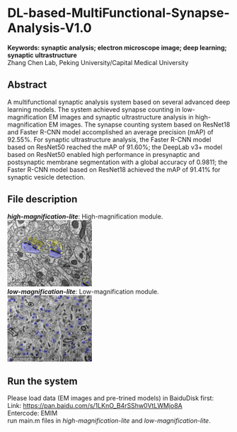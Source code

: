 # DL-based-MultiFunctional-Synapse-Analysis-V1.0
**Keywords: synaptic analysis; electron microscope image; deep learning; synaptic ultrastructure** <br>
Zhang Chen Lab, Peking University/Capital Medical University

## Abstract
 A multifunctional synaptic analysis system based on several advanced deep learning models. The system achieved synapse counting in low-magnification EM images and synaptic ultrastructure analysis in high-magnification EM images. The synapse counting system based on ResNet18 and Faster R-CNN model accomplished an average precision (mAP) of 92.55%. For synaptic ultrastructure analysis, the Faster R-CNN model based on ResNet50 reached the mAP of 91.60%; the DeepLab v3+ model based on ResNet50 enabled high performance in presynaptic and postsynaptic membrane segmentation with a global accuracy of 0.9811; the Faster R-CNN model based on ResNet18 achieved the mAP of 91.41% for synaptic vesicle detection. 
 
 ## File description
 ***high-magnification-lite***: High-magnification module.  <br>
 <img src="high-magnification-lite/EM images_ResultsVisual/5-rescale.png" height="150px" width="auto"/>    <br>
 ***low-magnification-lite***: Low-magnification module.  <br>
 <img src="low-magnification-lite/EM images_AutoDetect/test_0124_AutoDetect-rescale.png" height="150px" width="auto"/>    <br>

## Run the system
Please load data (EM images and pre-trined models) in BaiduDisk first:   <br>
	Link: https://pan.baidu.com/s/1LKnO_B4rSShw0VtLWMjo8A    <br>
	Entercode: EMIM    <br>
run main.m files in *high-magnification-lite* and *low-magnification-lite*.
